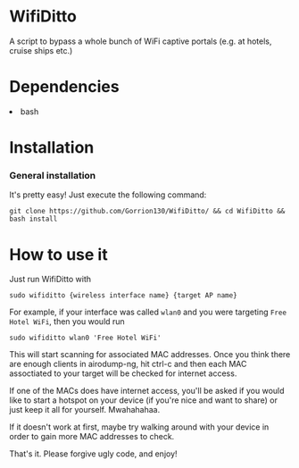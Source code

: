 # WifiDitto

A script to bypass a whole bunch of WiFi captive portals (e.g. at hotels, cruise ships etc.)

# Dependencies

<li>bash</li></ul>

# Installation

<h3>General installation</h3> 

It's pretty easy! Just execute the following command:

<pre><code>git clone https://github.com/Gorrion130/WifiDitto/ && cd WifiDitto && bash install</code></pre>

# How to use it

Just run WifiDitto with

<pre><code>sudo wifiditto {wireless interface name} {target AP name}</code></pre>

For example, if your interface was called <code>wlan0</code> and you were targeting <code>Free Hotel WiFi</code>, then you would run

<pre><code>sudo wifiditto wlan0 'Free Hotel WiFi'</code></pre>

This will start scanning for associated MAC addresses. Once you think there are enough clients in airodump-ng, hit ctrl-c and then each MAC assoctiated to your target will be checked for internet access.

If one of the MACs does have internet access, you'll be asked if you would like to start a hotspot on your device (if you're nice and want to share) or just keep it all for yourself. Mwahahahaa.

If it doesn't work at first, maybe try walking around with your device in order to gain more MAC addresses to check.

That's it. Please forgive ugly code, and enjoy!
